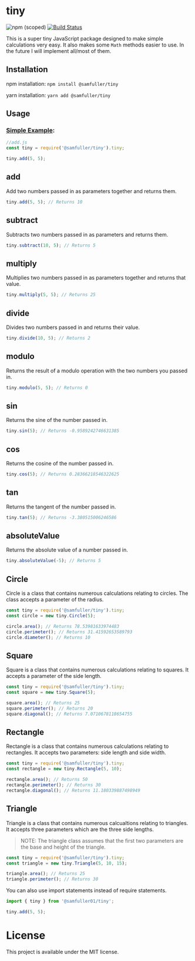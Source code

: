 # tiny

![npm (scoped)](https://img.shields.io/npm/v/@samfuller01/tiny.svg)
[![Build Status](https://dev.azure.com/spfuller01/tiny/_apis/build/status/samfuller01.tiny?branchName=master)](https://dev.azure.com/spfuller01/tiny/_build/latest?definitionId=4&branchName=master)

This is a super tiny JavaScript package designed to make simple calculations very easy. It also makes some `Math` methods easier to use. In the future I will implement all/most of them.

## Installation

npm installation:
`npm install @samfuller/tiny`

yarn installation:
`yarn add @samfuller/tiny`

## Usage

### [Simple Example](https://github.com/samfuller01/tiny/blob/master/examples/add.js):

```js
//add.js
const tiny = require('@samfuller/tiny').tiny;

tiny.add(5, 5);
```

## add

Add two numbers passed in as parameters together and returns them.

```js
tiny.add(5, 5); // Returns 10
```

## subtract

Subtracts two numbers passed in as parameters and returns them.

```js
tiny.subtract(10, 5); // Returns 5
```

## multiply

Multiplies two numbers passed in as parameters together and returns that value.

```js
tiny.multiply(5, 5); // Returns 25
```

## divide

Divides two numbers passed in and returns their value.

```js
tiny.divide(10, 5); // Returns 2
```

## modulo

Returns the result of a modulo operation with the two numbers you passed in.

```js
tiny.modulo(5, 5); // Returns 0
```

## sin

Returns the sine of the number passed in.

```js
tiny.sin(5); // Returns -0.9589242746631385
```

## cos

Returns the cosine of the number passed in.

```js
tiny.cos(5); // Returns 0.28366218546322625
```

## tan

Returns the tangent of the number passed in.

```js
tiny.tan(5); // Returns -3.380515006246586
```

## absoluteValue

Returns the absolute value of a number passed in.

```js
tiny.absoluteValue(-5); // Returns 5
```

## Circle

Circle is a class that contains numerous calculations relating to circles. The class accepts a parameter of the radius.

```js
const tiny = require('@samfuller/tiny').tiny;
const circle = new tiny.Circle(5);

circle.area(); // Returns 78.53981633974483
circle.perimeter(); // Returns 31.41592653589793
circle.diameter(); // Returns 10
```

## Square

Square is a class that contains numerous calculations relating to squares. It accepts a parameter of the side length.

```js
const tiny = require('@samfuller/tiny').tiny;
const square = new tiny.Square(5);

square.area(); // Returns 25
square.perimeter(); // Returns 20
square.diagonal(); // Returns 7.0710678118654755
```

## Rectangle

Rectangle is a class that contains numerous calculations relating to rectangles. It accepts two parameters: side length and side width.

```js
const tiny = require('@samfuller/tiny').tiny;
const rectangle = new tiny.Rectangle(5, 10);

rectangle.area(); // Returns 50
rectangle.perimeter(); // Returns 30
rectangle.diagonal(); // Returns 11.180339887498949
```

## Triangle

Triangle is a class that contains numerous calcualtions relating to triangles. It accepts three parameters which are the three side lengths.

> NOTE: The triangle class assumes that the first two parameters are the base and height of the triangle.

```js
const tiny = require('@samfuller/tiny').tiny;
const triangle = new tiny.Triangle(5, 10, 15);

triangle.area(); // Returns 25
triangle.perimeter(); // Returns 30
```

You can also use import statements instead of require statements.

```js
import { tiny } from '@samfuller01/tiny';

tiny.add(5, 5);
```

# License

This project is available under the MIT license.
